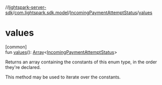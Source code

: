 //[lightspark-server-sdk](../../../index.md)/[com.lightspark.sdk.model](../index.md)/[IncomingPaymentAttemptStatus](index.md)/[values](values.md)

# values

[common]\
fun [values](values.md)(): [Array](https://kotlinlang.org/api/latest/jvm/stdlib/kotlin/-array/index.html)&lt;[IncomingPaymentAttemptStatus](index.md)&gt;

Returns an array containing the constants of this enum type, in the order they're declared.

This method may be used to iterate over the constants.
